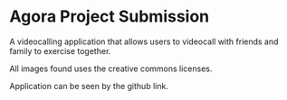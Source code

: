 # Agora Project Submission

A videocalling application that allows users to videocall with friends and family to exercise together.

All images found uses the creative commons licenses.

Application can be seen by the github link.
